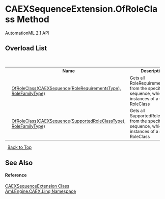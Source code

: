 # CAEXSequenceExtension.OfRoleClass Method 
AutomationML 2.1 API 


## Overload List
&nbsp;<table><tr><th></th><th>Name</th><th>Description</th></tr><tr><td>![Public method](media/pubmethod.gif "Public method")![Static member](media/static.gif "Static member")</td><td><a href="M_Aml_Engine_CAEX_Linq_CAEXSequenceExtension_OfRoleClass">OfRoleClass(CAEXSequence(RoleRequirementsType), RoleFamilyType)</a></td><td>
Gets all RoleRequirements from the specified sequence, which are instances of a specific RoleClass</td></tr><tr><td>![Public method](media/pubmethod.gif "Public method")![Static member](media/static.gif "Static member")</td><td><a href="M_Aml_Engine_CAEX_Linq_CAEXSequenceExtension_OfRoleClass_1">OfRoleClass(CAEXSequence(SupportedRoleClassType), RoleFamilyType)</a></td><td>
Gets all SupportedRoleClasses from the specified sequence, which are instances of a specific RoleClass</td></tr></table>&nbsp;
<a href="#caexsequenceextension.ofroleclass-method">Back to Top</a>

## See Also


#### Reference
<a href="T_Aml_Engine_CAEX_Linq_CAEXSequenceExtension">CAEXSequenceExtension Class</a><br /><a href="N_Aml_Engine_CAEX_Linq">Aml.Engine.CAEX.Linq Namespace</a><br />